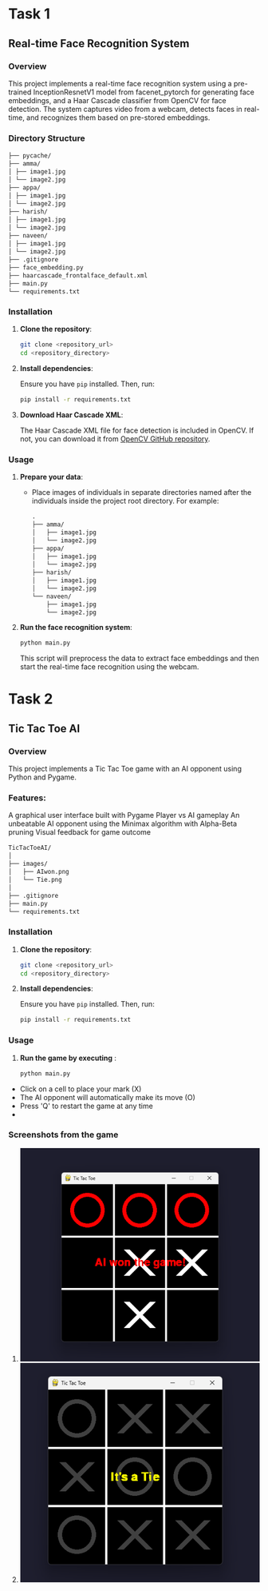 # Task 1
## Real-time Face Recognition System
### Overview
This project implements a real-time face recognition system using a pre-trained InceptionResnetV1 model from facenet_pytorch for generating face embeddings, and a Haar Cascade classifier from OpenCV for face detection. The system captures video from a webcam, detects faces in real-time, and recognizes them based on pre-stored embeddings.

### Directory Structure
```
├── pycache/
├── amma/
│ ├── image1.jpg
│ └── image2.jpg
├── appa/
│ ├── image1.jpg
│ └── image2.jpg
├── harish/
│ ├── image1.jpg
│ └── image2.jpg
├── naveen/
│ ├── image1.jpg
│ └── image2.jpg
├── .gitignore
├── face_embedding.py
├── haarcascade_frontalface_default.xml
├── main.py
└── requirements.txt
```
### Installation

1. **Clone the repository**:

    ```bash
    git clone <repository_url>
    cd <repository_directory>
    ```

2. **Install dependencies**:

    Ensure you have `pip` installed. Then, run:

    ```bash
    pip install -r requirements.txt
    ```

3. **Download Haar Cascade XML**:

    The Haar Cascade XML file for face detection is included in OpenCV. If not, you can download it from [OpenCV GitHub repository](https://github.com/opencv/opencv/tree/master/data/haarcascades).

### Usage

1. **Prepare your data**:
    - Place images of individuals in separate directories named after the individuals inside the project root directory. For example:
      ```
      .
      ├── amma/
      │   ├── image1.jpg
      │   └── image2.jpg
      ├── appa/
      │   ├── image1.jpg
      │   └── image2.jpg
      ├── harish/
      │   ├── image1.jpg
      │   └── image2.jpg
      └── naveen/
          ├── image1.jpg
          └── image2.jpg
      ```

2. **Run the face recognition system**:

    ```bash
    python main.py
    ```

    This script will preprocess the data to extract face embeddings and then start the real-time face recognition using the webcam.

# Task 2
## Tic Tac Toe AI
### Overview
This project implements a Tic Tac Toe game with an AI opponent using Python and Pygame.
### Features:
A graphical user interface built with Pygame
Player vs AI gameplay
An unbeatable AI opponent using the Minimax algorithm with Alpha-Beta pruning
Visual feedback for game outcome
```
TicTacToeAI/
│
├── images/
│   ├── AIwon.png
│   └── Tie.png
│
├── .gitignore
├── main.py
└── requirements.txt
```
### Installation

1. **Clone the repository**:

    ```bash
    git clone <repository_url>
    cd <repository_directory>
    ```

2. **Install dependencies**:

    Ensure you have `pip` installed. Then, run:

    ```bash
    pip install -r requirements.txt
    ```
### Usage

1. **Run the game by executing** :
    ```bash
    python main.py
    ```
- Click on a cell to place your mark (X)
- The AI opponent will automatically make its move (O)
- Press 'Q' to restart the game at any time
- 
### Screenshots from the game

1. ![AI won](Task2/TicTacToeAI/images/aiwon.png)
2. ![Tie](Task2/TicTacToeAI/images/tie.png)
